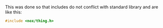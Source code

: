 This was done so that includes do not conflict with standard library and are like this:
```c
#include <nox/thing.h>
```
